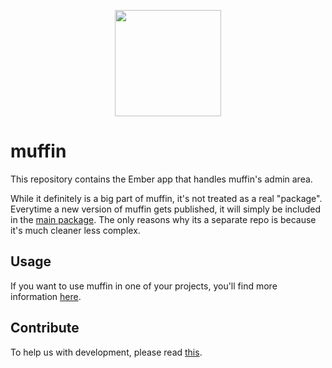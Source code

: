 <p align="center">
  <a href="http://muffin.cafe">
    <img src="http://i.imgur.com/buhMCWz.png" width="170">
  </a>
</p>

# muffin

This repository contains the Ember app that handles muffin's admin area.

While it definitely is a big part of muffin, it's not treated as a real "package". Everytime a new version of muffin gets published, it will simply be included in the [main package](https://github.com/small-cake/server). The only reasons why its a separate repo is because it's much cleaner less complex.

## Usage

If you want to use muffin in one of your projects, you'll find more information [here](https://github.com/small-cake/server).

## Contribute

To help us with development, please read [this](https://github.com/small-cake/server/blob/master/CONTRIBUTING.md).
